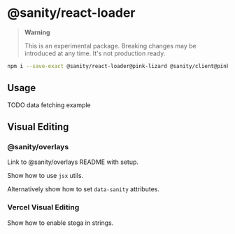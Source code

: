 # @sanity/react-loader

> **Warning**
>
> This is an experimental package. Breaking changes may be introduced at any time. It's not production ready.

```sh
npm i --save-exact @sanity/react-loader@pink-lizard @sanity/client@pink-lizard react@^18.2
```

## Usage

TODO data fetching example

## Visual Editing

### @sanity/overlays

Link to @sanity/overlays README with setup.

Show how to use `jsx` utils.

Alternatively show how to set `data-sanity` attributes.

### Vercel Visual Editing

Show how to enable stega in strings.

